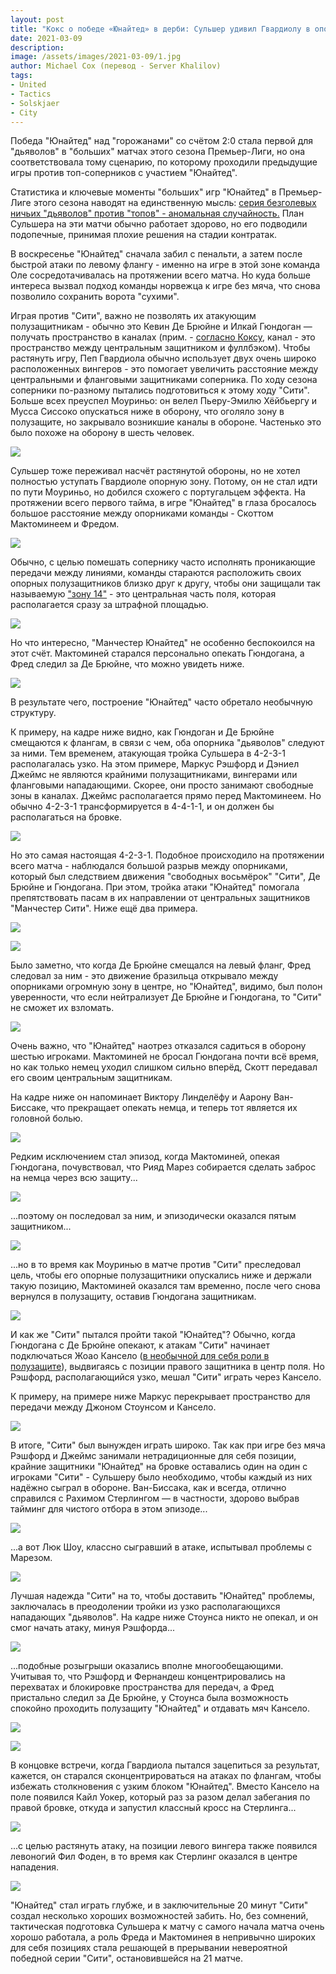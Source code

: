 ```yaml
---
layout: post
title: "Кокс о победе «Юнайтед» в дерби: Сульшер удивил Гвардиолу в опорной зоне"
date: 2021-03-09
description:
image: /assets/images/2021-03-09/1.jpg
author: Michael Cox (перевод - Server Khalilov)
tags:
- United
- Tactics
- Solskjaer
- City
---
```



Победа "Юнайтед" над "горожанами" со счётом 2:0 стала первой для "дьяволов" в "больших" матчах этого сезона Премьер-Лиги, но она соответствовала тому сценарию, по которому проходили предыдущие игры против топ-соперников с участием "Юнайтед".

Статистика и ключевые моменты "больших" игр "Юнайтед" в Премьер-Лиге этого сезона наводят на единственную мысль: [серия безголевых ничьих "дьяволов" против "топов" - аномальная случайность.](https://unitedfc.blog/2021/03/05/is-man-utd-negative/) План Сульшера на эти матчи обычно работает здорово, но его подводили подопечные, принимая плохие решения на стадии контратак.

В воскресенье "Юнайтед" сначала забил с пенальти, а затем после быстрой атаки по левому флангу - именно на игре в этой зоне команда Оле сосредотачивалась на протяжении всего матча. Но куда больше интереса вызвал подход команды норвежца к игре без мяча, что снова позволило сохранить ворота "сухими".

Играя против "Сити", важно не позволять их атакующим полузащитникам - обычно это Кевин Де Брюйне и Илкай Гюндоган — получать пространство в каналах (прим. - [согласно Коксу](https://theathletic.com/1538724/2020/01/17/tactics-front-five-liverpool-manchester-city-chelsea-arsenal/), канал - это пространство между центральным защитником и фуллбэком). Чтобы растянуть игру, Пеп Гвардиола обычно использует двух очень широко расположенных вингеров - это помогает увеличить расстояние между центральными и фланговыми защитниками соперника. По ходу сезона соперники по-разному пытались подготовиться к этому ходу "Сити". Больше всех преуспел Моуриньо: он велел Пьеру-Эмилю Хёйбьергу и Мусса Сиссоко опускаться ниже в оборону, что оголяло зону в полузащите, но закрывало возникшие каналы в обороне. Частенько это было похоже на оборону в шесть человек.

![](/assets/images/2021-03-09/2.png)

Сульшер тоже переживал насчёт растянутой обороны, но не хотел полностью уступать Гвардиоле опорную зону. Потому, он не стал идти по пути Моуриньо, но добился схожего с португальцем эффекта. На протяжении всего первого тайма, в игре "Юнайтед" в глаза бросалось большое расстояние между опорниками команды - Скоттом Мактоминеем и Фредом.

![](/assets/images/2021-03-09/3.png)

Обычно, с целью помешать сопернику часто исполнять проникающие передачи между линиями, команды стараются расположить своих опорных полузащитников близко друг к другу, чтобы они защищали так называемую ["зону 14"](https://spielverlagerung.com/glossary/pitch-zones/zone-14/) - это центральная часть поля, которая располагается сразу за штрафной площадью.

![](/assets/images/2021-03-09/Zone14.png)

Но что интересно, "Манчестер Юнайтед" не особенно беспокоился на этот счёт. Мактоминей старался персонально опекать Гюндогана, а Фред следил за Де Брюйне, что можно увидеть ниже.

![](/assets/images/2021-03-09/4.png)

В результате чего, построение "Юнайтед" часто обретало необычную структуру.

К примеру, на кадре ниже видно, как Гюндоган и Де Брюйне смещаются к флангам, в связи с чем, оба опорника "дьяволов" следуют за ними. Тем временем, атакующая тройка Сульшера в 4-2-3-1 располагалась узко. На этом примере, Маркус Рэшфорд и Дэниел Джеймс не являются крайними полузащитниками, вингерами или фланговыми нападающими. Скорее, они просто занимают свободные зоны в каналах. Джеймс располагается прямо перед Мактоминеем. Но обычно 4-2-3-1 трансформируется в 4-4-1-1, и он должен бы располагаться на бровке.

![](/assets/images/2021-03-09/5.png)

Но это самая настоящая 4-2-3-1. Подобное происходило на протяжении всего матча - наблюдался большой разрыв между опорниками, который был следствием движения "свободных восьмёрок" "Сити", Де Брюйне и Гюндогана. При этом, тройка атаки "Юнайтед" помогала препятствовать пасам в их направлении от центральных защитников "Манчестер Сити". Ниже ещё два примера.

![](/assets/images/2021-03-09/6.png)

![](/assets/images/2021-03-09/7.png)

Было заметно, что когда Де Брюйне смещался на левый фланг, Фред следовал за ним - это движение бразильца открывало между опорниками огромную зону в центре, но "Юнайтед", видимо, был полон уверенности, что если нейтрализует Де Брюйне и Гюндогана, то "Сити" не сможет их взломать.

![](/assets/images/2021-03-09/8.png)

Очень важно, что "Юнайтед" наотрез отказался садиться в оборону шестью игроками. Мактоминей не бросал Гюндогана почти всё время, но как только немец уходил слишком сильно вперёд, Скотт передавал его своим центральным защитникам.

На кадре ниже он напоминает Виктору Линделёфу и Аарону Ван-Биссаке, что прекращает опекать немца, и теперь тот является их головной болью.

![](/assets/images/2021-03-09/9.png)


Редким исключением стал эпизод, когда Мактоминей, опекая Гюндогана, почувствовал, что Рияд Марез собирается сделать заброс на немца через всю защиту...

![](/assets/images/2021-03-09/10.png)

...поэтому он последовал за ним, и эпизодически оказался пятым защитником...

![](/assets/images/2021-03-09/11.png)

...но в то время как Моуринью в матче против "Сити" преследовал цель, чтобы его опорные полузащитники опускались ниже и держали такую позицию, Мактоминей оказался там временно, после чего снова вернулся в полузащиту, оставив Гюндогана защитникам.

![](/assets/images/2021-03-09/12.png)

И как же "Сити" пытался пройти такой "Юнайтед"? Обычно, когда Гюндогана с Де Брюйне опекают, к атакам "Сити" начинает подключаться Жоао Кансело ([в необычной для себя роли в полузащите](https://theathletic.co.uk/2361959/2021/02/04/how-cancelo-became-guardiolas-latest-successful-full-back-experiment/)), выдвигаясь с позиции правого защитника в центр поля. Но Рэшфорд, располагающийся узко, мешал "Сити" играть через Кансело.

К примеру, на примере ниже Маркус перекрывает пространство для передачи между Джоном Стоунсом и Кансело.

![](/assets/images/2021-03-09/13.png)

В итоге, "Сити" был вынужден играть широко. Так как при игре без мяча Рэшфорд и Джеймс занимали нетрадиционные для себя позиции, крайние защитники "Юнайтед" на бровке оставались один на один с игроками "Сити" - Сульшеру было необходимо, чтобы каждый из них надёжно сыграл в обороне. Ван-Биссака, как и всегда, отлично справился с Рахимом Стерлингом — в частности, здорово выбрав тайминг для чистого отбора в этом эпизоде...

![](/assets/images/2021-03-09/14.png)

...а вот Люк Шоу, классно сыгравший в атаке, испытывал проблемы с Марезом.

![](/assets/images/2021-03-09/15.png)

Лучшая надежда "Сити" на то, чтобы доставить "Юнайтед" проблемы, заключалась в преодолении тройки из узко располагающихся нападающих "дьяволов". На кадре ниже Стоунса никто не опекал, и он смог начать атаку, минуя Рэшфорда...

![](/assets/images/2021-03-09/16.png)

...подобные розыгрыши оказались вполне многообещающими. Учитывая то, что Рэшфорд и Фернандеш концентрировались на перехватах и блокировке пространства для передач, а Фред пристально следил за Де Брюйне, у Стоунса была возможность спокойно проходить полузащиту "Юнайтед" и отдавать мяч Кансело.

![](/assets/images/2021-03-09/17.png)

![](/assets/images/2021-03-09/18.png)

В концовке встречи, когда Гвардиола пытался зацепиться за результат, кажется, он старался сконцентрироваться на атаках по флангам, чтобы избежать столкновения с узким блоком "Юнайтед". Вместо Кансело на поле появился Кайл Уокер, который раз за разом делал забегания по правой бровке, откуда и запустил классный кросс на Стерлинга...

![](/assets/images/2021-03-09/19.png)

...с целью растянуть атаку, на позиции левого вингера также появился левоногий Фил Фоден, в то время как Стерлинг оказался в центре нападения.

![](/assets/images/2021-03-09/20.png)

"Юнайтед" стал играть глубже, и в заключительные 20 минут "Сити" создал несколько хороших возможностей забить. Но, без сомнений, тактическая подготовка Сульшера к матчу с самого начала матча очень хорошо работала, а роль Фреда и Мактоминея в непривычно широких для себя позициях стала решающей в прерывании невероятной победной серии "Сити", остановившейся на 21 матче.

